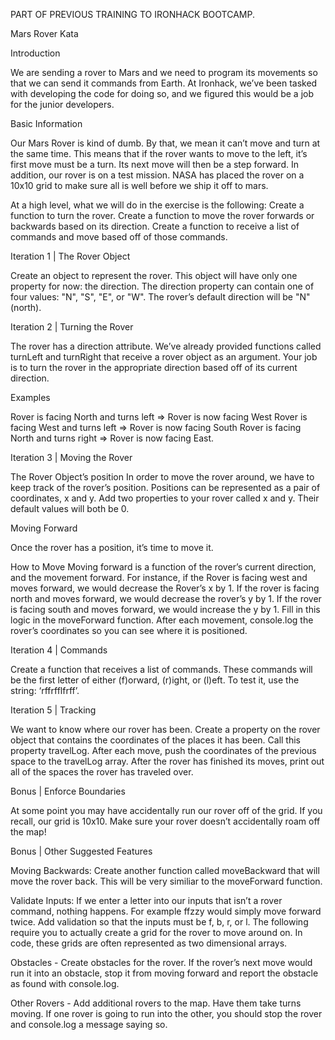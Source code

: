 PART OF PREVIOUS TRAINING TO IRONHACK BOOTCAMP.

Mars Rover Kata

Introduction

We are sending a rover to Mars and we need to program its movements so that we can send it commands from Earth. At Ironhack, we’ve been tasked with developing the code for doing so, and we figured this would be a job for the junior developers.

Basic Information

Our Mars Rover is kind of dumb. By that, we mean it can’t move and turn at the same time. This means that if the rover wants to move to the left, it’s first move must be a turn. Its next move will then be a step forward.
In addition, our rover is on a test mission. NASA has placed the rover on a 10x10 grid to make sure all is well before we ship it off to mars.

At a high level, what we will do in the exercise is the following:
Create a function to turn the rover.
Create a function to move the rover forwards or backwards based on its direction.
Create a function to receive a list of commands and move based off of those commands.

Iteration 1 | The Rover Object

Create an object to represent the rover. This object will have only one property for now: the direction.
The direction property can contain one of four values: "N", "S", "E", or "W". The rover’s default direction will be "N" (north).

Iteration 2 | Turning the Rover

The rover has a direction attribute. We’ve already provided functions called turnLeft and turnRight that receive a rover object as an argument. Your job is to turn the rover in the appropriate direction based off of its current direction.

Examples

Rover is facing North and turns left => Rover is now facing West
Rover is facing West and turns left => Rover is now facing South
Rover is facing North and turns right => Rover is now facing East.

Iteration 3 | Moving the Rover

The Rover Object’s position
In order to move the rover around, we have to keep track of the rover’s position.
Positions can be represented as a pair of coordinates, x and y. Add two properties to your rover called x and y. Their default values will both be 0.

Moving Forward

Once the rover has a position, it’s time to move it.

How to Move
Moving forward is a function of the rover’s current direction, and the movement forward.
For instance, if the Rover is facing west and moves forward, we would decrease the Rover’s x by 1.
If the rover is facing north and moves forward, we would decrease the rover’s y by 1.
If the rover is facing south and moves forward, we would increase the y by 1.
Fill in this logic in the moveForward function. After each movement, console.log the rover’s coordinates so you can see where it is positioned.

Iteration 4 | Commands

Create a function that receives a list of commands. These commands will be the first letter of either (f)orward, (r)ight, or (l)eft.
To test it, use the string: ‘rffrfflfrff’.

Iteration 5 | Tracking

We want to know where our rover has been. Create a property on the rover object that contains the coordinates of the places it has been. Call this property travelLog.
After each move, push the coordinates of the previous space to the travelLog array. After the rover has finished its moves, print out all of the spaces the rover has traveled over.

Bonus | Enforce Boundaries

At some point you may have accidentally run our rover off of the grid. If you recall, our grid is 10x10.
Make sure your rover doesn’t accidentally roam off the map!

Bonus | Other Suggested Features

Moving Backwards: Create another function called moveBackward that will move the rover back. This will be very similiar to the moveForward function.

Validate Inputs: If we enter a letter into our inputs that isn’t a rover command, nothing happens. For example ffzzy would simply move forward twice. Add validation so that the inputs must be f, b, r, or l.
The following require you to actually create a grid for the rover to move around on. In code, these grids are often represented as two dimensional arrays.

Obstacles - Create obstacles for the rover. If the rover’s next move would run it into an obstacle, stop it from moving forward and report the obstacle as found with console.log.

Other Rovers - Add additional rovers to the map. Have them take turns moving. If one rover is going to run into the other, you should stop the rover and console.log a message saying so.
